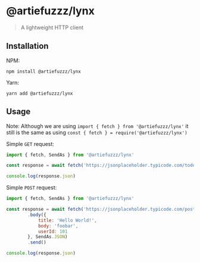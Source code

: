 # @artiefuzzz/lynx

> A lightweight HTTP client

## Installation

NPM:
```
npm install @artiefuzzz/lynx
```
Yarn:
```
yarn add @artiefuzzz/lynx
```

## Usage

Note: Although we are using `import { fetch } from '@artiefuzzz/lynx'` it still is the same as using `const { fetch } = require('@artiefuzzz/lynx')`

Simple `GET` request:

```js
import { fetch, SendAs } from '@artiefuzzz/lynx'

const response = await fetch('https://jsonplaceholder.typicode.com/todos/1').send()

console.log(response.json)
```

Simple `POST` request:

```js
import { fetch, SendAs } from '@artiefuzzz/lynx'

const response = await fetch('https://jsonplaceholder.typicode.com/posts', 'POST')
		.body({
			title: 'Hello World!',
			body: 'foobar',
			userId: 101
		}, SendAs.JSON)
		.send()

console.log(response.json)
``` 
